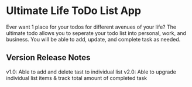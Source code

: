 # Ultimate Life ToDo List App

Ever want 1 place for your todos for different avenues of your life?
The ultimate todo allows you to seperate your todo list into personal, work, and business.
You will be able to add, update, and complete task as needed.

## Version Release Notes

v1.0: Able to add and delete tast to individual list
v2.0: Able to upgrade individual list items & track total amount of completed task
